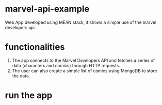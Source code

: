 # marvel-api-example
Web App developed using MEAN stack, it shows a simple use of the marvel developers api.

# functionalities
  1. The app connects to the Marvel Developers API and fetches a series of data (characters and comics) through HTTP requests.
  2. The user can also create a simple list of comics using MongoDB to store the data.

# run the app

  

